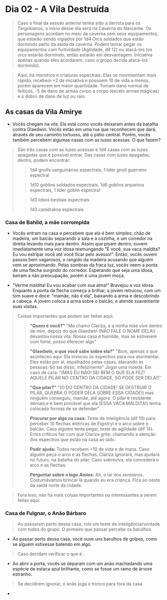 # Dia 02 - A Vila Destruída

> Caso o final da sessão anterior tenha sido a derrota para os Targokianos, o início desse dia será na Caverna do Nascente. Os personagens acordam no meio da caverna sem seus equipamentos, que estarão sendo vigiados por 1d4 Orcs soldados que estão dormindo perto da saída da caverna. Podem tentar pegar os equipamentos com furtividade (Agilidade, dif 12) ou atacá-los (os orcs estarão dormindo, então estarão em desvantagem. Iniciativa apenas quando eles acordarem, caso o grupo decida atacá-los dormindo).

> Aqui, há monstros e criaturas espectrais. Elas se movimentam mais rápido, recebem +2 de iniciativa e possuem 10 de vida a menos, porém aparecem em maior quantidade. Tomam dano normal de feitiços, -5 de dano de armas corpo a corpo (exceto armas mágicas) e o dobro de dano de luz ou raio.

## As casas da Vila Amirye

- Vocês chegam na vila. Ela está como vocês deixaram antes da batalha contra Glaedwin. Vocês estão em uma rua que reconhecem que dará, através de seu caminho tortuoso, até o pátio central. Porém, vocês também percebem algumas casas com as luzes acessas. O que fazem?

> São três casas com as luzes acessas e 1d4 casas com as luzes apagadas que é possível entrar. Das casas com luzes apagadas, dentro, podem encontrar:
>
> > 1d4 gnolls sanguinários espectrais, 1 líder gnoll guerreiro espectral
> 
> > 1d10 goblins soldados espectrais, 1d6 goblins arqueiros espectrais, 1 líder goblin espectral
>
> > 1d3 lobos bestiais espectrais
>
> > 1d3 canidrakos espectrais

### Casa de Bahild, a mãe corrompida

- Vocês entram na casa e percebem que ela é bem simples: chão de madeira, um balcão separando a sala e a cozinha, e um corredor na direita levando mais para dentro. Assim que pisam dentro, ouvem imediatamente uma voz idosa resmungando "É você, sua vaca maldita? Eu vou estripar você até você ficar pelo avesso!". Então, vocês ouvem passos bem vagarosos, o rangido da madeira acusando que alguém vem se aproximando. Pelas sombras da fraca luz, vocês veem a ponta de uma flecha surgindo do corredor. Esperando que seja uma idosa, beiram a não preocupação, porém é uma jovem moça.

- "Verme maldita! Eu vou acabar com sua alma!" Bravejou a voz idosa. Enquanto a ponta da flecha começa a brilhar, a jovem retrucou, com um tom suave e doce: "mamãe, não é ela", baixando a arma e descobrindo a cabeça. A jovem coloca a arma sobre o balcão, e atende suavemente suas visitas.

> Coisas importantes que podem ser feitas aqui:
>
> > **"Quem é você?"** "Me chamo Clariza, e a minha mãe vive dentro de mim, depois do que Glaedwin (NÃO FALE O NOME DELA!) devastou nossa vila. Nossa casa é humilde, mas se estiverem com fome, posso oferecer algo"
>
> > **"Glaedwin, o que você sabe sobre ela?"** "Bom, apenas o que aconteceu aqui. Ela invocou os espectros para nos atormentar. Eles estão por aí, espalhados pelas casas, atacando as pessoas. Só sei disso, infelizmente" Jogar uma moeda. Em caso de cara: "(MAS EU NÃO! SEI BEM O QUE ELA FEZ! AQUELE PILAR NO CENTRO DA CIDADE, SÓ PODE SER DELA!)"
>
> > **"Que pilar?"** "(O DO CENTRO DA CIDADE! SE DESTRUIR O PILAR, QUEBRA O PODER DELA SOBRE ESSA CIDADE!) mas ninguém conseguiu, mamãe, até agora. O pilar é resistente demais,e é bem provável que ela (ESSA VACA MALDITA!) tenha colocado formas de se defender"
>
> > **Procurar por algo na casa:** Teste de inteligência (dif 10) para perceber 10 flechas elétricas de Eigistryl e o arco sobre o balcão. Caso alguém tente pegar, teste de agilidade (dif 14). Erros críticos faz com que Clariza grite, chamando a atenção dos espectros que estão na casa ao lado.
>
> > **Pedir ajuda:** Todos recebem +10 de vida e de mana. Caso alguém peça o arco e as flechas, Clariza ignorará, mas ajudará no futuro, na batalha do pilar. Caso sobreviva, ela concederá o arco e as flechas.
>
> > **Perguntar sobre o lago Aiolos:** Ah, o lar dos sereianos. Costumávamos brincar lá quando eu era criança. Fica ao oeste da saída norte da cidade.

> Fora isso, não há mais coisas importantes ou interessantes a serem feitas aqui.

### Casa de Fulgnar, o Anão Bárbaro

> Ao passarem perto dessa casa, role um teste de inteligência/vontade com todos do grupo. O primeiro que passar percebe os barulhos.

- Ao passar perto dessa casa, você ouve uns barulhos de golpes, como se alguém estivesse batendo em algo.

> Caso decidam verificar o que é : 

- Ao abrir a porta, vocês se deparam com um anão machadando uma espécie de estaca azul brilhante, como se fosse um ramo de árvore estranho.

> Se decidirem ignorar, o anão joga o tronco para fora da casa

- 